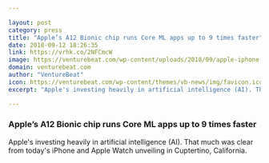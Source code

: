 ```yaml
---

layout: post
category: press
title: "Apple’s A12 Bionic chip runs Core ML apps up to 9 times faster"
date: 2018-09-12 18:26:35
link: https://vrhk.co/2NFCmcW
image: https://venturebeat.com/wp-content/uploads/2018/09/apple-iphone-sept-2018-ARkit2.jpg?fit=1502%2C846&strip=all
domain: venturebeat.com
author: "VentureBeat"
icon: https://venturebeat.com/wp-content/themes/vb-news/img/favicon.ico
excerpt: "Apple's investing heavily in artificial intelligence (AI). That much was clear from today's iPhone and Apple Watch unveiling in Cuptertino, California. "

---
```


### Apple’s A12 Bionic chip runs Core ML apps up to 9 times faster

Apple's investing heavily in artificial intelligence (AI). That much was clear from today's iPhone and Apple Watch unveiling in Cuptertino, California. 